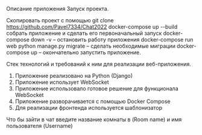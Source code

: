 Описание приложения
Запуск проекта.

Скопировать проект с помощью git clone https://github.com/Pavel7334/Chat2022
docker-compose up --build собрать приложение и сделать его первоначальный запуск 
docker-compose down -v – остановить работу приложения
docker-compose run web python manage.py migrate – сделать необходимые миграции 
docker-compose up – окончательно запустить приложение. 

Стек технологий и требований к ним для реализации веб-приложения.

1. Приложение реализовано на Python
(Django) 
2. Приложение использует WebSocket
3. Приложение использовало готовое решение для функционала
WebSocket 
4. Приложение разворачивается  с помощью Docker Compose
5. Для реализации фронтенда используется шаблонизатор 

Что бы зайти в чат введите название комнаты в (Room name) и имя пользователя (Username)
